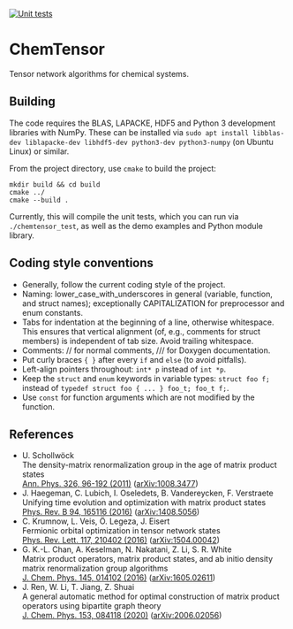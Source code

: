 [![Unit tests](https://github.com/qc-tum/chemtensor/actions/workflows/main.yml/badge.svg)](https://github.com/qc-tum/chemtensor/actions/workflows/main.yml)


ChemTensor
==========

Tensor network algorithms for chemical systems.


Building
--------
The code requires the BLAS, LAPACKE, HDF5 and Python 3 development libraries with NumPy. These can be installed via `sudo apt install libblas-dev liblapacke-dev libhdf5-dev python3-dev python3-numpy` (on Ubuntu Linux) or similar.

From the project directory, use `cmake` to build the project:
```
mkdir build && cd build
cmake ../
cmake --build .
````

Currently, this will compile the unit tests, which you can run via `./chemtensor_test`, as well as the demo examples and Python module library.


Coding style conventions
------------------------
- Generally, follow the current coding style of the project.
- Naming: lower_case_with_underscores in general (variable, function, and struct names); exceptionally CAPITALIZATION for preprocessor and enum constants.
- Tabs for indentation at the beginning of a line, otherwise whitespace. This ensures that vertical alignment (of, e.g., comments for struct members) is independent of tab size. Avoid trailing whitespace.
- Comments: // for normal comments, /// for Doxygen documentation.
- Put curly braces `{ }` after every `if` and `else` (to avoid pitfalls).
- Left-align pointers throughout: `int* p` instead of `int *p`.
- Keep the `struct` and `enum` keywords in variable types: `struct foo f;` instead of `typedef struct foo { ... } foo_t; foo_t f;`.
- Use `const` for function arguments which are not modified by the function.


References
----------
- U. Schollwöck  
  The density-matrix renormalization group in the age of matrix product states  
  [Ann. Phys. 326, 96-192 (2011)](https://doi.org/10.1016/j.aop.2010.09.012) ([arXiv:1008.3477](https://arxiv.org/abs/1008.3477))
- J. Haegeman, C. Lubich, I. Oseledets, B. Vandereycken, F. Verstraete  
  Unifying time evolution and optimization with matrix product states  
  [Phys. Rev. B 94, 165116 (2016)](https://doi.org/10.1103/PhysRevB.94.165116) ([arXiv:1408.5056](https://arxiv.org/abs/1408.5056))
- C. Krumnow, L. Veis, Ö. Legeza, J. Eisert  
  Fermionic orbital optimization in tensor network states  
  [Phys. Rev. Lett. 117, 210402 (2016)](https://doi.org/10.1103/PhysRevLett.117.210402) ([arXiv:1504.00042](https://arxiv.org/abs/1504.00042))
- G. K.-L. Chan, A. Keselman, N. Nakatani, Z. Li, S. R. White  
  Matrix product operators, matrix product states, and ab initio density matrix renormalization group algorithms  
  [J. Chem. Phys. 145, 014102 (2016)](https://doi.org/10.1063/1.4955108) ([arXiv:1605.02611](https://arxiv.org/abs/1605.02611))
- J. Ren, W. Li, T. Jiang, Z. Shuai  
  A general automatic method for optimal construction of matrix product operators using bipartite graph theory  
  [J. Chem. Phys. 153, 084118 (2020)](https://doi.org/10.1063/5.0018149) ([arXiv:2006.02056](https://arxiv.org/abs/2006.02056))
